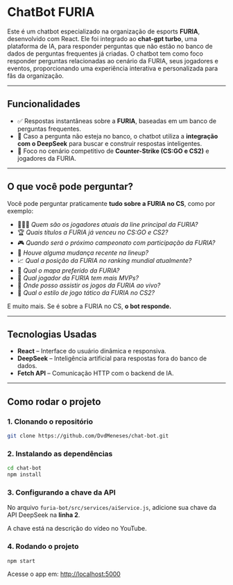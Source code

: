 # ChatBot FURIA

Este é um chatbot especializado na organização de esports **FURIA**, desenvolvido com React. Ele foi integrado ao **chat-gpt turbo**, uma plataforma de IA, para responder perguntas que não estão no banco de dados de perguntas frequentes já criadas. O chatbot tem como foco responder perguntas relacionadas ao cenário da FURIA, seus jogadores e eventos, proporcionando uma experiência interativa e personalizada para fãs da organização.

---

## Funcionalidades

- ✅ Respostas instantâneas sobre a **FURIA**, baseadas em um banco de perguntas frequentes.
- 🧠 Caso a pergunta não esteja no banco, o chatbot utiliza a **integração com o DeepSeek** para buscar e construir respostas inteligentes.
- 🎯 Foco no cenário competitivo de **Counter-Strike (CS:GO e CS2)** e jogadores da FURIA.

---

## O que você pode perguntar?

Você pode perguntar praticamente **tudo sobre a FURIA no CS**, como por exemplo:

- 🧑‍🤝‍🧑 *Quem são os jogadores atuais da line principal da FURIA?*  
- 🏆 *Quais títulos a FURIA já venceu no CS:GO e CS2?*  
- 🎮 *Quando será o próximo campeonato com participação da FURIA?*  
- 🔄 *Houve alguma mudança recente na lineup?*  
- 📈 *Qual a posição da FURIA no ranking mundial atualmente?*  
- 🔫 *Qual o mapa preferido da FURIA?*  
- 👑 *Qual jogador da FURIA tem mais MVPs?*  
- 🎥 *Onde posso assistir os jogos da FURIA ao vivo?*  
- 🧠 *Qual o estilo de jogo tático da FURIA no CS2?*

E muito mais. Se é sobre a FURIA no CS, **o bot responde.**

---

## Tecnologias Usadas

- **React** – Interface do usuário dinâmica e responsiva.
- **DeepSeek** – Inteligência artificial para respostas fora do banco de dados.
- **Fetch API** – Comunicação HTTP com o backend de IA.

---

## Como rodar o projeto

### 1. Clonando o repositório

```bash
git clone https://github.com/DvdMeneses/chat-bot.git
```

### 2. Instalando as dependências

```bash
cd chat-bot
npm install
```

### 3. Configurando a chave da API

No arquivo `furia-bot/src/services/aiService.js`, adicione sua chave da API DeepSeek na **linha 2**.

A chave está na descrição do vídeo no YouTube.

### 4. Rodando o projeto

```bash
npm start
```

Acesse o app em: [http://localhost:5000](http://localhost:5000)
